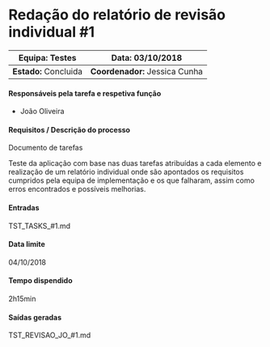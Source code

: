 # Redação do relatório de revisão individual #1 

| **Equipa:** Testes    | **Data:** 03/10/2018           |
| --------------------- | ------------------------------ |
| **Estado:** Concluida | **Coordenador:** Jessica Cunha |

#### **Responsáveis pela tarefa e respetiva função**

- João Oliveira

#### **Requisitos / Descrição do processo**

Documento de tarefas

Teste da aplicação com base nas duas tarefas atribuídas a cada elemento e realização de um relatório individual onde são apontados os requisitos cumpridos pela equipa de implementação e os que falharam, assim como erros encontrados e possíveis melhorias.

#### **Entradas**

TST_TASKS_#1.md

#### **Data limite**

04/10/2018

#### **Tempo dispendido**

2h15min

#### **Saídas geradas**

TST_REVISAO_JO_#1.md
